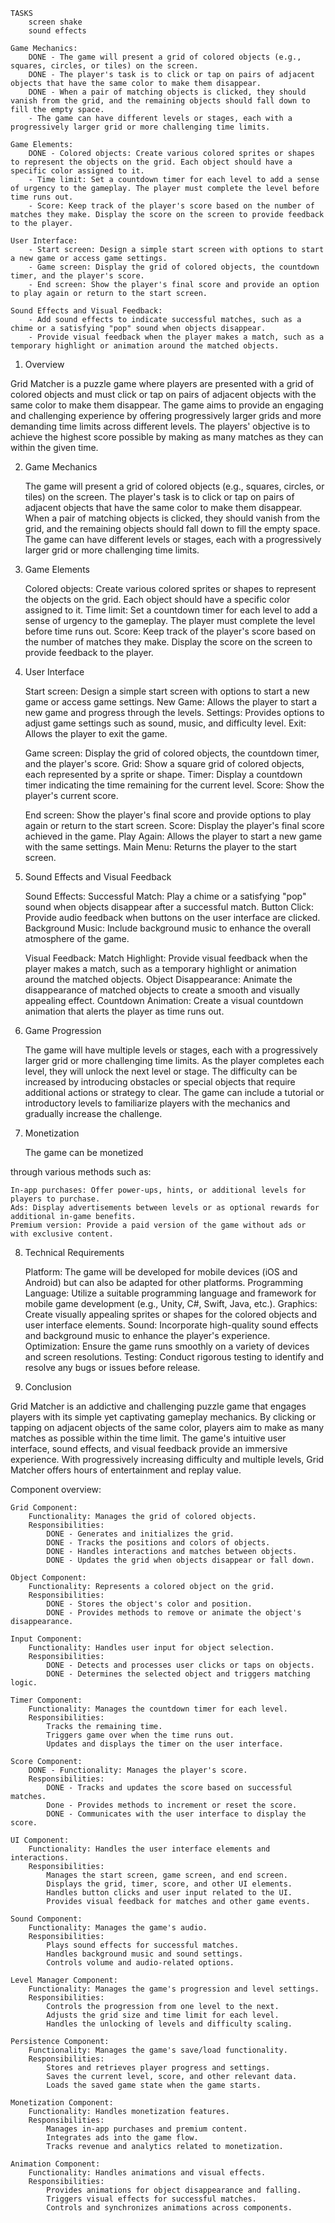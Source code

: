 	TASKS
		screen shake
		sound effects
	
	Game Mechanics:
		DONE - The game will present a grid of colored objects (e.g., squares, circles, or tiles) on the screen.
		DONE - The player's task is to click or tap on pairs of adjacent objects that have the same color to make them disappear.
		DONE - When a pair of matching objects is clicked, they should vanish from the grid, and the remaining objects should fall down to fill the empty space.
		- The game can have different levels or stages, each with a progressively larger grid or more challenging time limits.

	Game Elements:
		DONE - Colored objects: Create various colored sprites or shapes to represent the objects on the grid. Each object should have a specific color assigned to it.
		- Time limit: Set a countdown timer for each level to add a sense of urgency to the gameplay. The player must complete the level before time runs out.
		- Score: Keep track of the player's score based on the number of matches they make. Display the score on the screen to provide feedback to the player.

	User Interface:
		- Start screen: Design a simple start screen with options to start a new game or access game settings.
		- Game screen: Display the grid of colored objects, the countdown timer, and the player's score.
		- End screen: Show the player's final score and provide an option to play again or return to the start screen.

	Sound Effects and Visual Feedback:
		- Add sound effects to indicate successful matches, such as a chime or a satisfying "pop" sound when objects disappear.
		- Provide visual feedback when the player makes a match, such as a temporary highlight or animation around the matched objects.

1. Overview

Grid Matcher is a puzzle game where players are presented with a grid of colored objects and must click or tap on pairs of adjacent objects with the same color to make them disappear. The game aims to provide an engaging and challenging experience by offering progressively larger grids and more demanding time limits across different levels. The players' objective is to achieve the highest score possible by making as many matches as they can within the given time.

2. Game Mechanics

	The game will present a grid of colored objects (e.g., squares, circles, or tiles) on the screen.
	The player's task is to click or tap on pairs of adjacent objects that have the same color to make them disappear.
	When a pair of matching objects is clicked, they should vanish from the grid, and the remaining objects should fall down to fill the empty space.
	The game can have different levels or stages, each with a progressively larger grid or more challenging time limits.

3. Game Elements

	Colored objects: Create various colored sprites or shapes to represent the objects on the grid. Each object should have a specific color assigned to it.
	Time limit: Set a countdown timer for each level to add a sense of urgency to the gameplay. The player must complete the level before time runs out.
	Score: Keep track of the player's score based on the number of matches they make. Display the score on the screen to provide feedback to the player.

4. User Interface

	Start screen: Design a simple start screen with options to start a new game or access game settings.
		New Game: Allows the player to start a new game and progress through the levels.
		Settings: Provides options to adjust game settings such as sound, music, and difficulty level.
		Exit: Allows the player to exit the game.

	Game screen: Display the grid of colored objects, the countdown timer, and the player's score.
		Grid: Show a square grid of colored objects, each represented by a sprite or shape.
		Timer: Display a countdown timer indicating the time remaining for the current level.
		Score: Show the player's current score.

	End screen: Show the player's final score and provide options to play again or return to the start screen.
		Score: Display the player's final score achieved in the game.
		Play Again: Allows the player to start a new game with the same settings.
		Main Menu: Returns the player to the start screen.

5. Sound Effects and Visual Feedback

	Sound Effects:
		Successful Match: Play a chime or a satisfying "pop" sound when objects disappear after a successful match.
		Button Click: Provide audio feedback when buttons on the user interface are clicked.
		Background Music: Include background music to enhance the overall atmosphere of the game.

	Visual Feedback:
		Match Highlight: Provide visual feedback when the player makes a match, such as a temporary highlight or animation around the matched objects.
		Object Disappearance: Animate the disappearance of matched objects to create a smooth and visually appealing effect.
		Countdown Animation: Create a visual countdown animation that alerts the player as time runs out.

6. Game Progression

	The game will have multiple levels or stages, each with a progressively larger grid or more challenging time limits.
	As the player completes each level, they will unlock the next level or stage.
	The difficulty can be increased by introducing obstacles or special objects that require additional actions or strategy to clear.
	The game can include a tutorial or introductory levels to familiarize players with the mechanics and gradually increase the challenge.

7. Monetization

	The game can be monetized

through various methods such as:

	In-app purchases: Offer power-ups, hints, or additional levels for players to purchase.
	Ads: Display advertisements between levels or as optional rewards for additional in-game benefits.
	Premium version: Provide a paid version of the game without ads or with exclusive content.

8. Technical Requirements

	Platform: The game will be developed for mobile devices (iOS and Android) but can also be adapted for other platforms.
	Programming Language: Utilize a suitable programming language and framework for mobile game development (e.g., Unity, C#, Swift, Java, etc.).
	Graphics: Create visually appealing sprites or shapes for the colored objects and user interface elements.
	Sound: Incorporate high-quality sound effects and background music to enhance the player's experience.
	Optimization: Ensure the game runs smoothly on a variety of devices and screen resolutions.
	Testing: Conduct rigorous testing to identify and resolve any bugs or issues before release.

9. Conclusion

Grid Matcher is an addictive and challenging puzzle game that engages players with its simple yet captivating gameplay mechanics. By clicking or tapping on adjacent objects of the same color, players aim to make as many matches as possible within the time limit. The game's intuitive user interface, sound effects, and visual feedback provide an immersive experience. With progressively increasing difficulty and multiple levels, Grid Matcher offers hours of entertainment and replay value.


Component overview:
	
	
	Grid Component:
		Functionality: Manages the grid of colored objects.
		Responsibilities:
			DONE - Generates and initializes the grid.
			DONE - Tracks the positions and colors of objects.
			DONE - Handles interactions and matches between objects.
			DONE - Updates the grid when objects disappear or fall down.

	Object Component:
		Functionality: Represents a colored object on the grid.
		Responsibilities:
			DONE - Stores the object's color and position.
			DONE - Provides methods to remove or animate the object's disappearance.

	Input Component:
		Functionality: Handles user input for object selection.
		Responsibilities:
			DONE - Detects and processes user clicks or taps on objects.
			DONE - Determines the selected object and triggers matching logic.

	Timer Component:
		Functionality: Manages the countdown timer for each level.
		Responsibilities:
			Tracks the remaining time.
			Triggers game over when the time runs out.
			Updates and displays the timer on the user interface.

	Score Component:
		DONE - Functionality: Manages the player's score.
		Responsibilities:
			DONE - Tracks and updates the score based on successful matches.
			Done - Provides methods to increment or reset the score.
			DONE - Communicates with the user interface to display the score.

	UI Component:
		Functionality: Handles the user interface elements and interactions.
		Responsibilities:
			Manages the start screen, game screen, and end screen.
			Displays the grid, timer, score, and other UI elements.
			Handles button clicks and user input related to the UI.
			Provides visual feedback for matches and other game events.

	Sound Component:
		Functionality: Manages the game's audio.
		Responsibilities:
			Plays sound effects for successful matches.
			Handles background music and sound settings.
			Controls volume and audio-related options.

	Level Manager Component:
		Functionality: Manages the game's progression and level settings.
		Responsibilities:
			Controls the progression from one level to the next.
			Adjusts the grid size and time limit for each level.
			Handles the unlocking of levels and difficulty scaling.

	Persistence Component:
		Functionality: Manages the game's save/load functionality.
		Responsibilities:
			Stores and retrieves player progress and settings.
			Saves the current level, score, and other relevant data.
			Loads the saved game state when the game starts.

	Monetization Component:
		Functionality: Handles monetization features.
		Responsibilities:
			Manages in-app purchases and premium content.
			Integrates ads into the game flow.
			Tracks revenue and analytics related to monetization.

	Animation Component:
		Functionality: Handles animations and visual effects.
		Responsibilities:
			Provides animations for object disappearance and falling.
			Triggers visual effects for successful matches.
			Controls and synchronizes animations across components.
